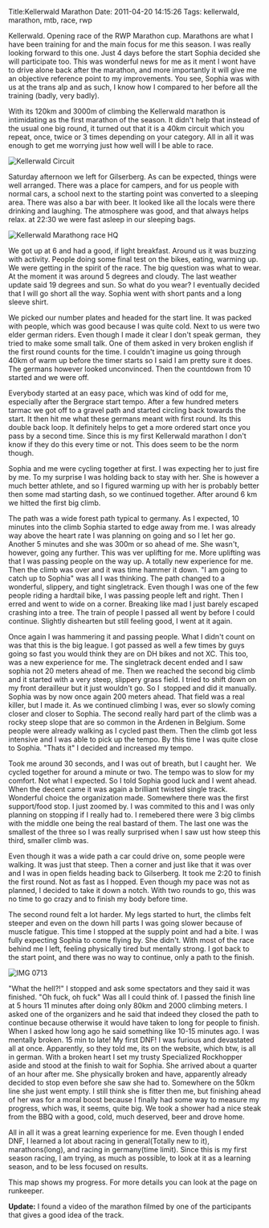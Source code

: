 Title:Kellerwald Marathon
Date: 2011-04-20 14:15:26
Tags: kellerwald, marathon, mtb, race, rwp

Kellerwald. Opening race of the RWP Marathon cup. Marathons are what I have
been training for and the main focus for me this season. I was really looking
forward to this one. Just 4 days before the start Sophia decided she will
participate too. This was wonderful news for me as it ment I wont have to
drive alone back after the marathon, and more importantly it will give me an
objective reference point to my improvements. You see, Sophia was with us at
the trans alp and as such, I know how I compared to her before all the
training (badly, very badly).

With its 120km and 3000m of climbing the Kellerwald marathon is intimidating
as the first marathon of the season. It didn't help that instead of the usual
one big round, it turned out that it is a 40km circuit which you repeat, once,
twice or 3 times depending on your category. All in all it was enough to get
me worrying just how well will I be able to race.

![Kellerwald Circuit](/kellerwaldround.jpg)

Saturday afternoon we left for Gilserberg. As can be expected, things were
well arranged. There was a place for campers, and for us people with normal
cars, a school next to the starting point was converted to a sleeping area.
There was also a bar with beer. It looked like all the locals were there
drinking and laughing. The atmosphere was good, and that always helps relax.
at 22:30 we were fast asleep in our sleeping bags.

![Kellerwald Marathong race HQ](/racecentral.jpg)

We got up at 6 and had a good, if light breakfast. Around us it was buzzing
with activity. People doing some final test on the bikes, eating, warming up.
We were getting in the spirit of the race. The big question was what to wear.
At the moment it was around 5 degrees and cloudy. The last weather update said
19 degrees and sun. So what do you wear? I eventually decided that I will go
short all the way. Sophia went with short pants and a long sleeve shirt.

We picked our number plates and headed for the start line. It was packed with
people, which was good because I was quite cold. Next to us were two elder
german riders. Even though I made it clear I don't speak german,  they tried
to make some small talk. One of them asked in very broken english if the first
round counts for the time. I couldn't imagine us going through 40km of warm up
before the timer starts so I said I am pretty sure it does. The germans
however looked unconvinced. Then the countdown from 10 started and we were
off.

Everybody started at an easy pace, which was kind of odd for me, especially
after the Bergrace start tempo. After a few hundred meters tarmac we got off
to a gravel path and started circling back towards the start. It then hit me
what these germans meant with first round. Its this double back loop. It
definitely helps to get a more ordered start once you pass by a second time.
Since this is my first Kellerwald marathon I don't know if they do this every
time or not. This does seem to be the norm though.

Sophia and me were cycling together at first. I was expecting her to just fire
by me. To my surprise I was holding back to stay with her. She is however a
much better athlete, and so I figured warming up with her is probably better
then some mad starting dash, so we continued together. After around 6 km we
hitted the first big climb.

The path was a wide forest path typical to germany. As I expected, 10 minutes
into the climb Sophia started to edge away from me. I was already way above
the heart rate I was planning on going and so I let her go. Another 5 minutes
and she was 300m or so ahead of me. She wasn't, however, going any further.
This was ver uplifting for me. More uplifting was that I was passing people on
the way up. A totally new experience for me. Then the climb was over and it
was time hammer it down. "I am going to catch up to Sophia" was all I was
thinking. The path changed to a wonderful, slippery, and tight singletrack.
Even though I was one of the few people riding a hardtail bike, I was passing
people left and right. Then I erred and went to wide on a corner. Breaking
like mad I just barely escaped crashing into a tree. The train of people I
passed all went by before I could continue. Slightly dishearten but still
feeling good, I went at it again.

Once again I was hammering it and passing people. What I didn't count on was
that this is the big league. I got passed as well a few times by guys going so
fast you would think they are on DH bikes and not XC. This too, was a new
experience for me. The singletrack decent ended and I saw sophia not 20 meters
ahead of me. Then we reached the second big climb and it started with a very
steep, slippery grass field. I tried to shift down on my front derailleur but
it just wouldn't go. So I  stopped and did it manually. Sophia was by now once
again 200 meters ahead. That field was a real killer, but I made it. As we
continued climbing I was, ever so slowly coming closer and closer to Sophia.
The second really hard part of the climb was a rocky steep slope that are so
common in the Ardenen in Belgium. Some people were already walking as I cycled
past them. Then the climb got less intensive and I was able to pick up the
tempo. By this time I was quite close to Sophia. "Thats it" I decided and
increased my tempo.

Took me around 30 seconds, and I was out of breath, but I caught her.  We
cycled together for around a minute or two. The tempo was to slow for my
comfort. Not what I expected. So I told Sophia good luck and I went ahead.
When the decent came it was again a brilliant twisted single track. Wonderful
choice the organization made. Somewhere there was the first support/food stop.
I just zoomed by. I was commited to this and I was only planning on stopping
if I really had to. I remebered there were 3 big climbs with the middle one
being the real bastard of them. The last one was the smallest of the three so
I was really surprised when I saw ust how steep this third, smaller climb was.

Even though it was a wide path a car could drive on, some people were walking.
It was just that steep. Then a corner and just like that it was over and I was
in open fields heading back to Gilserberg. It took me 2:20 to finish the first
round. Not as fast as I hopped. Even though my pace was not as planned, I
decided to take it down a notch. With two rounds to go, this was no time to go
crazy and to finish my body before time.

The second round felt a lot harder. My legs started to hurt, the climbs felt
steeper and even on the down hill parts I was going slower because of muscle
fatigue. This time I stopped at the supply point and had a bite. I was fully
expecting Sophia to come flying by. She didn't. With most of the race behind
me I left, feeling physically tired but mentally strong. I got back to the
start point, and there was no way to continue, only a path to the finish.

![IMG 0713](/img_0713.jpg)

"What the hell?!" I stopped and ask some spectators and they said it was
finished. "Oh fuck, oh fuck" Was all I could think of. I passed the finish
line at 5 hours 11 minutes after doing only 80km and 2000 climbing meters. I
asked one of the organizers and he said that indeed they closed the path to
continue because otherwise it would have taken to long for people to finish.
When I asked how long ago he said something like 10-15 minutes ago. I was
mentally broken. 15 min to late! My first DNF! I was furious and devastated
all at once. Apparently, so they told me, its on the website, which btw, is
all in german. With a broken heart I set my trusty Specialized Rockhopper
aside and stood at the finish to wait for Sophia. She arrived about a quarter
of an hour after me. She physically broken and have, apparently already
decided to stop even before she saw she had to. Somewhere on the 50km line she
just went empty. I still think she is fitter then me, but finishing ahead of
her was for a moral boost because I finally had some way to measure my
progress, which was, it seems, quite big. We took a shower had a nice steak
from the BBQ with a good, cold, much deserved, beer and drove home.

All in all it was a great learning experience for me. Even though I ended DNF,
I learned a lot about racing in general(Totally new to it), marathons(long),
and racing in germany(time limit). Since this is my first season racing, I am
trying, as much as possible, to look at it as a learning season, and to be
less focused on results.

This map shows my progress. For more details you can look at the page on
runkeeper.

**Update:** I found a video of the marathon filmed by one of the participants that gives a good idea of the track.

